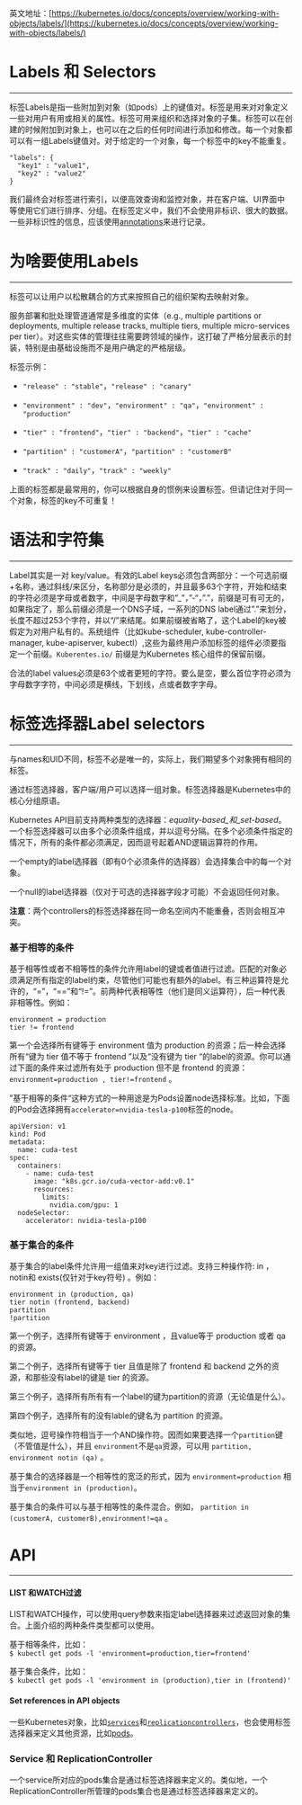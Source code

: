 英文地址：[https://kubernetes.io/docs/concepts/overview/working-with-objects/labels/](https://kubernetes.io/docs/concepts/overview/working-with-objects/labels/)

# Labels 和 Selectors

---

标签Labels是指一些附加到对象（如pods）上的键值对。标签是用来对对象定义一些对用户有用或相关的属性。标签可用来组织和选择对象的子集。标签可以在创建的时候附加到对象上，也可以在之后的任何时间进行添加和修改。每一个对象都可以有一组Labels键值对。对于给定的一个对象，每一个标签中的key不能重复。

```
"labels": {
  "key1" : "value1",
  "key2" : "value2"
}
```

我们最终会对标签进行索引，以便高效查询和监控对象，并在客户端、UI界面中等使用它们进行排序、分组。在标签定义中，我们不会使用非标识、很大的数据。一些非标识性的信息，应该使用[annotations](https://kubernetes.io/docs/concepts/overview/working-with-objects/annotations/)来进行记录。

# 为啥要使用Labels

---

标签可以让用户以松散耦合的方式来按照自己的组织架构去映射对象。

服务部署和批处理管道通常是多维度的实体（e.g., multiple partitions or deployments, multiple release tracks, multiple tiers, multiple micro-services per tier）。对这些实体的管理往往需要跨领域的操作，这打破了严格分层表示的封装，特别是由基础设施而不是用户确定的严格层级。

标签示例：

* `"release" : "stable"`，`"release" : "canary"`

* `"environment" : "dev"`，`"environment" : "qa"`，`"environment" : "production"`

* `"tier" : "frontend"`，`"tier" : "backend"`，`"tier" : "cache"`

* `"partition" : "customerA"`，`"partition" : "customerB"`

* `"track" : "daily"`，`"track" : "weekly"`

上面的标签都是最常用的，你可以根据自身的惯例来设置标签。但请记住对于同一个对象，标签的key不可重复！

# 语法和字符集

---

Label其实是一对 key/value。有效的Label keys必须包含两部分：一个可选前缀+名称，通过斜线/来区分，名称部分是必须的，并且最多63个字符，开始和结束的字符必须是字母或者数字，中间是字母数字和”\_”，”-“，”.”，前缀是可有可无的，如果指定了，那么前缀必须是一个DNS子域，一系列的DNS label通过”.”来划分，长度不超过253个字符，并以“/”来结尾。如果前缀被省略了，这个Label的key被假定为对用户私有的。系统组件（比如kube-scheduler, kube-controller-manager, kube-apiserver, kubectl）,这些为最终用户添加标签的组件必须要指定一个前缀。`Kuberentes.io/` 前缀是为Kubernetes 核心组件的保留前缀。

合法的label values必须是63个或者更短的字符。要么是空，要么首位字符必须为字母数字字符，中间必须是横线，下划线，点或者数字字母。

# 标签选择器Label selectors

---

与names和UID不同，标签不必是唯一的，实际上，我们期望多个对象拥有相同的标签。

通过标签选择器，客户端/用户可以选择一组对象。标签选择器是Kubernetes中的核心分组原语。

Kubernetes API目前支持两种类型的选择器：_equality-based_和_set-based_。一个标签选择器可以由多个必须条件组成，并以逗号分隔。在多个必须条件指定的情况下，所有的条件都必须满足，因而逗号起着AND逻辑运算符的作用。

一个empty的label选择器（即有0个必须条件的选择器）会选择集合中的每一个对象。

一个null的label选择器（仅对于可选的选择器字段才可能）不会返回任何对象。

**注意**：两个controllers的标签选择器在同一命名空间内不能重叠，否则会相互冲突。

### 基于相等的条件

基于相等性或者不相等性的条件允许用label的键或者值进行过滤。匹配的对象必须满足所有指定的label约束，尽管他们可能也有额外的label。有三种运算符是允许的，“=”，“==”和“!=”。前两种代表相等性（他们是同义运算符），后一种代表非相等性。例如：

```
environment = production
tier != frontend
```

第一个会选择所有键等于 environment 值为 production 的资源；后一种会选择所有“键为 tier 值不等于 frontend ”以及“没有键为 tier “的label的资源。你可以通过下面的条件来过滤所有处于 production 但不是 frontend 的资源： `environment=production , tier!=frontend` 。

”基于相等的条件“这种方式的一种用途是为Pods设置node选择标准。比如，下面的Pod会选择拥有`accelerator=nvidia-tesla-p100`标签的node。

```
apiVersion: v1
kind: Pod
metadata:
  name: cuda-test
spec:
  containers:
    - name: cuda-test
      image: "k8s.gcr.io/cuda-vector-add:v0.1"
      resources:
        limits:
          nvidia.com/gpu: 1
  nodeSelector:
    accelerator: nvidia-tesla-p100
```

### 基于集合的条件

基于集合的label条件允许用一组值来对key进行过滤。支持三种操作符: in ， notin和 exists\(仅针对于key符号\) 。例如：

```
environment in (production, qa)
tier notin (frontend, backend)
partition
!partition
```

第一个例子，选择所有键等于 environment ，且value等于 production 或者 qa 的资源。

第二个例子，选择所有键等于 tier 且值是除了 frontend 和 backend 之外的资源，和那些没有label的键是 tier 的资源。

第三个例子，选择所有所有有一个label的键为partition的资源（无论值是什么）。

第四个例子，选择所有的没有lable的键名为 partition 的资源。

类似地，逗号操作符相当于一个AND操作符。因而如果要选择一个`partition`键（不管值是什么），并且 `environment`不是`qa`资源，可以用 `partition, environment notin (qa)` 。

基于集合的选择器是一个相等性的宽泛的形式，因为 `environment=production` 相当于`environment in (production)`。

基于集合的条件可以与基于相等性的条件混合。例如， `partition in (customerA, customerB),environment!=qa` 。

# API

---

#### LIST 和WATCH过滤

LIST和WATCH操作，可以使用query参数来指定label选择器来过滤返回对象的集合。上面介绍的两种条件类型都可以使用。

基于相等条件，比如：  
`$ kubectl get pods -l 'environment=production,tier=frontend'`

基于集合条件，比如：  
`$ kubectl get pods -l 'environment in (production),tier in (frontend)'`

#### Set references in API objects

一些Kubernetes对象，比如[`services`](https://kubernetes.io/docs/user-guide/services)和[`replicationcontrollers`](https://kubernetes.io/docs/user-guide/replication-controller)，也会使用标签选择器来定义其他资源，比如[pods](https://kubernetes.io/docs/user-guide/pods)。

### Service 和 ReplicationController

一个service所对应的pods集合是通过标签选择器来定义的。类似地，一个ReplicationController所管理的pods集合也是通过标签选择器来定义的。


















